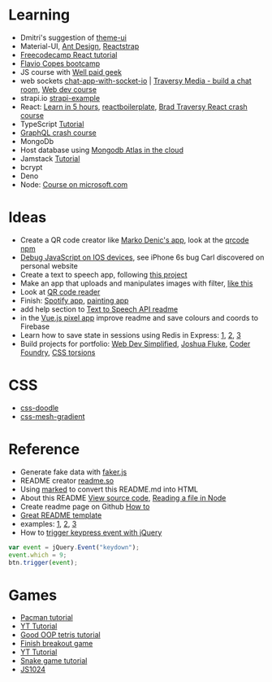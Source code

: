 # Learning

- Dmitri's suggestion of [theme-ui](https://theme-ui.com/home)
- Material-UI, [Ant Design](https://ant.design/), [Reactstrap](https://reactstrap.github.io/)
- [Freecodecamp React tutorial](https://www.freecodecamp.org/)
- [Flavio Copes bootcamp](https://2020.thejsbootcamp.com/gYF5zJYBbDyRQiemceqv/#modules)
- JS course with [Well paid geek](https://wellpaidgeek.teachable.com/courses/learn-javascript-step-by-step/lectures/13358676)
- web sockets [chat-app-with-socket-io](https://replit.com/@RolandJLevy/chat-app-with-socket-io) | [Traversy Media - build a chat room](https://www.youtube.com/watch?v=jD7FnbI76Hg), [Web dev course](https://www.youtube.com/watch?v=rxzOqP9YwmM)
- strapi.io [strapi-example](https://github.com/rolandjlevy/strapi-example)
- React: [Learn in 5 hours](https://youtu.be/DLX62G4lc44), [reactboilerplate](https://www.reactboilerplate.com), [Brad Traversy React crash course](https://www.youtube.com/watch?v=w7ejDZ8SWv8)
- TypeScript [Tutorial](https://scrimba.com/learn/intrototypescript/typescript-introduction-cEQBWH3)
- [GraphQL crash course](https://www.youtube.com/watch?v=PEcJxkylcRM)
- MongoDb
- Host database using [Mongodb Atlas in the cloud](https://www.mongodb.com/cloud/atlas) 
- Jamstack [Tutorial](https://www.youtube.com/watch?v=Sh1i-gMH4bo)
- bcrypt
- Deno
- Node: [Course on microsoft.com](https://docs.microsoft.com/en-gb/learn/modules/intro-to-nodejs/)

# Ideas

- Create a QR code creator like [Marko Denic's app](https://markodenic.com/tools/qr-code-generator/), look at the [qrcode npm](https://www.npmjs.com/package/qrcode)
- [Debug JavaScript on IOS devices](https://raygun.com/blog/debug-javascript-mobile-safari/), see iPhone 6s bug Carl discovered on personal website
- Create a text to speech app, following [this project](https://dev.to/dailydevtips1/vanilla-javascript-speech-to-text-4l35)
- Make an app that uploads and manipulates images with filter, [like this](https://repl.it/talk/share/Image-Filter/86886) 
- Look at [QR code reader](https://morioh.com/p/09bb57a03d24)
- Finish: [Spotify app](https://replit.com/@RolandJLevy/express-spotify-app), [painting app](https://repl.it/@rjlevy/js-drawing-app)
- add help section to [Text to Speech API readme](https://repl.it/@rjlevy/js-text-to-speech-api)
- in the [Vue.js pixel app](https://replit.com/@RolandJLevy/vue-draw-pixel-art) improve readme and save colours and coords to Firebase
- Learn how to save state in sessions using Redis in Express: [1](https://jankleinert.com/blog/2019/07/11/nodejs-session-management-using-express-sessions-and-redis-part-1.html ), [2](https://medium.com/mtholla/managing-node-js-express-sessions-with-redis-94cd099d6f2f ), [3](https://dev.to/lambdastore/express-session-with-serverless-redis-3m9c)
- Build projects for portfolio: [Web Dev Simplified](https://www.youtube.com/watch?v=oluY633rkgI), [Joshua Fluke](https://www.youtube.com/watch?v=B7qZajxE17E), [Coder Foundry](https://www.youtube.com/watch?v=zbwbhDp2kXw), [CSS torsions](https://varun.ca/torsions)

# CSS

- [css-doodle](https://css-doodle.com)
- [css-mesh-gradient](https://www.csshero.org/mesher)

# Reference

- Generate fake data with [faker.js](http://marak.github.io/faker.js/)
- README creator [readme.so](https://readme.so/editor)
- Using [marked](https://www.npmjs.com/package/marked) to convert this README.md into HTML
- About this README [View source code](https://replit.com/@RolandJLevy/expressideas-learning-research), [Reading a file in Node](https://stackoverflow.com/questions/27971806/returning-rendered-markdown-with-express-and-marked)
- Create readme page on Github [How to](https://dev.to/natterstefan/how-to-add-a-readme-to-your-github-profile-2bo9)
- [Great README template](https://github.com/ritaly/README-cheatsheet#general-info)
- examples: [1](https://github.com/natterstefan), [2](https://github.com/dhruvsheth-ai), [3](https://github.com/WaylonWalker)
- How to [trigger keypress event with jQuery](https://stackoverflow.com/questions/832059/definitive-way-to-trigger-keypress-events-with-jquery)
```js
var event = jQuery.Event("keydown");
event.which = 9;
btn.trigger(event);
```

# Games

- [Pacman tutorial](https://github.com/weibenfalk/vanilla-js-pacman)
- [YT Tutorial](https://www.youtube.com/watch?v=YBtzzVwrTeE&feature=youtu.be)
- [Good OOP tetris tutorial](https://medium.com/@michael.karen/learning-modern-javascript-with-tetris-92d532bcd057)
- [Finish breakout game](https://repl.it/@rjlevy/js-learning-canvas-with-oop-game)
- [YT Tutorial](https://www.youtube.com/watch?v=3EMxBkqC4z0)
- [Snake game tutorial](https://dev.to/nitdgplug/learn-javascript-through-a-game-1beh)
- [JS1024](https://js1024.fun/results/2020#16)
